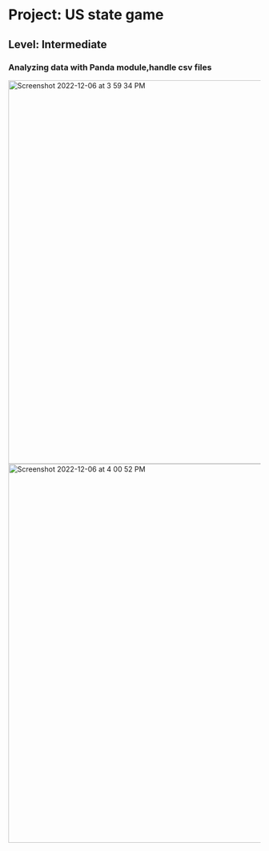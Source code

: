 # Project: US state game 


## Level:  Intermediate

### Analyzing data with Panda module,handle csv files
<img width="765" alt="Screenshot 2022-12-06 at 3 59 34 PM" src="https://user-images.githubusercontent.com/81766272/206022236-740a81d2-2b90-43c8-a212-63a95fde1b05.png">
<img width="756" alt="Screenshot 2022-12-06 at 4 00 52 PM" src="https://user-images.githubusercontent.com/81766272/206022243-fb62ec7c-f60d-42b8-b23a-f07e3023ad50.png">
